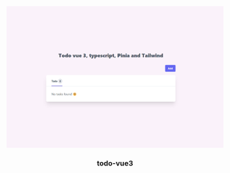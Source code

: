 <p align="center">
  <a href="" rel="noopener">
 <img width=800px src="https://raw.githubusercontent.com/elionaimelo/todo-vue3/master/src/assets/images/viewport.png" alt="Project logo"></a>
</p>

<h3 align="center">todo-vue3</h3>
